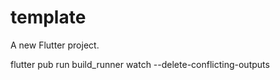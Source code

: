 # template

A new Flutter project.

flutter pub run build_runner watch --delete-conflicting-outputs
